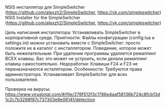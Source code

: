 NSIS инсталлятор для SimpleSwitcher (https://github.com/alexzh2/SimpleSwitcher, https://vk.com/simpleswitcher)
NSIS Installer for the SimpleSwitcher (https://github.com/alexzh2/SimpleSwitcher, https://vk.com/simpleswitcher)

Цель написания инсталлятора: 
 Устанавливать SimpleSwitcher в корпоративной среде.
Приятности:
 Файлы конфигурации (config.lua и settings.ini) можно установить вместе с SimpleSwitcher: просто положите их в каталог с инсталлятором.
Поведение, которое может быть нежелательным:
 При удалении программы удаляется ремаппинг ВСЕХ клавиш. Вас это может не устроить, если делали ремаппинг клавиш самостоятельно.
Недоработки:
 Клавиши F24 и F23 не переназначаются исталятором.
Особенности:
 Требуются права администратора.
 Устанавливает SimpleSwitcher для всех пользователей.

Проверка на вирусы:
https://www.virustotal.com/#/file/276f512f3c1786e4aaf58136b724c8fcb13d1c2c7b3268f87c737303e9e06141/detection
